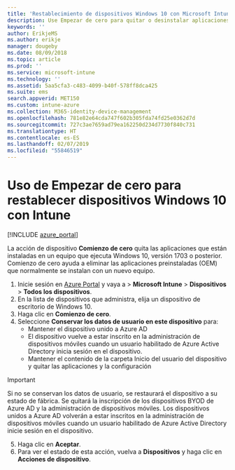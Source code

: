 ```yaml
---
title: 'Restablecimiento de dispositivos Windows 10 con Microsoft Intune: Azure | Microsoft Docs'
description: Use Empezar de cero para quitar o desinstalar aplicaciones en equipos con Windows 10 con Microsoft Intune.
keywords: ''
author: ErikjeMS
ms.author: erikje
manager: dougeby
ms.date: 08/09/2018
ms.topic: article
ms.prod: ''
ms.service: microsoft-intune
ms.technology: ''
ms.assetid: 5aa5cfa3-c483-4099-b40f-578ff8dca425
ms.suite: ems
search.appverid: MET150
ms.custom: intune-azure
ms.collection: M365-identity-device-management
ms.openlocfilehash: 781e82e64cda747f602b305fda74fd25e0362d7d
ms.sourcegitcommit: 727c3ae7659ad79ea162250d234d7730f840c731
ms.translationtype: HT
ms.contentlocale: es-ES
ms.lasthandoff: 02/07/2019
ms.locfileid: "55846519"
---
```

# <a name="use-fresh-start-to-reset-windows-10-devices-with-intune"></a>Uso de Empezar de cero para restablecer dispositivos Windows 10 con Intune


[!INCLUDE [azure_portal](./includes/azure_portal.md)]

La acción de dispositivo **Comienzo de cero** quita las aplicaciones que están instaladas en un equipo que ejecuta Windows 10, versión 1703 o posterior. Comienzo de cero ayuda a eliminar las aplicaciones preinstaladas (OEM) que normalmente se instalan con un nuevo equipo.  

1. Inicie sesión en [Azure Portal](https://portal.azure.com) y vaya a > **Microsoft Intune** > **Dispositivos** > **Todos los dispositivos**.
2. En la lista de dispositivos que administra, elija un dispositivo de escritorio de Windows 10.
3. Haga clic en **Comienzo de cero**. 
4. Seleccione **Conservar los datos de usuario en este dispositivo** para:
   * Mantener el dispositivo unido a Azure AD
    * El dispositivo vuelve a estar inscrito en la administración de dispositivos móviles cuando un usuario habilitado de Azure Active Directory inicia sesión en el dispositivo.
    * Mantener el contenido de la carpeta Inicio del usuario del dispositivo y quitar las aplicaciones y la configuración  
  > [!IMPORTANT]
 > Si no se conservan los datos de usuario, se restaurará el dispositivo a su estado de fábrica. Se quitará la inscripción de los dispositivos BYOD de Azure AD y la administración de dispositivos móviles.
 > Los dispositivos unidos a Azure AD volverán a estar inscritos en la administración de dispositivos móviles cuando un usuario habilitado de Azure Active Directory inicie sesión en el dispositivo.
 
5. Haga clic en **Aceptar**.   
6. Para ver el estado de esta acción, vuelva a **Dispositivos** y haga clic en **Acciones de dispositivo**.  
